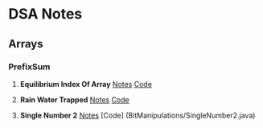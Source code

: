 # DSA Notes

## Arrays

### PrefixSum

1. **Equilibrium Index Of Array**
[Notes](Notes/Arrays/PrefixSum/EquilibriumIndexOfArray.pdf)
[Code](Arrays/PrefixSum/EquilibriumIndexOfArray.java)

2. **Rain Water Trapped**
[Notes](Notes/TwoPointers/RainWaterTrapped.pdf)
[Code](Arrays/TwoPointers/RainWaterTrapped.java)

3. **Single Number 2**
[Notes](Notes/BitManipulations/SingleNumber2.pdf)
[Code] (BitManipulations/SingleNumber2.java)